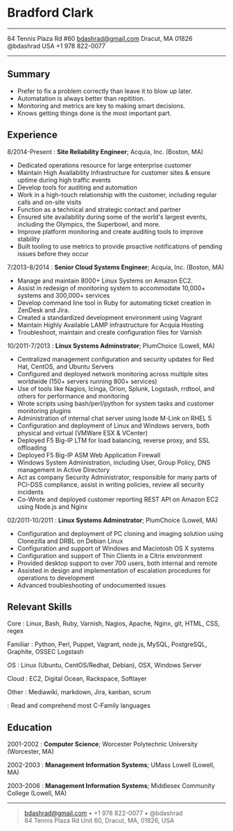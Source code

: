 Bradford Clark
==============

-----------------------      -----------------------
84 Tennis Plaza Rd #60            bdashrad@gmail.com
Dracut, MA 01826                           @bdashrad
USA                                  +1 978 822-0077
-----------------------      -----------------------

Summary
-------
* Prefer to fix a problem correctly than leave it to blow up later.
* Automatation is always better than repitition.
* Monitoring and metrics are key to making smart decisions.
* Knows getting things done is the most important part.

Experience
----------

8/2014-Present
:   **Site Reliability Engineer**; Acquia, Inc. (Boston, MA)

* Dedicated operations resource for large enterprise customer
* Maintain High Availability Infrastructure for customer sites & ensure uptime
  during high traffic events
* Develop tools for auditing and automation
* Work in a high-touch relationship with the customer, including regular calls
  and on-site visits
* Function as a technical and strategic contact and partner
* Ensured site availability during some of the world's largest events, including
  the Olympics, the Superbowl, and more.
* Improve platform monitoring and create auditing tools to improve stability
* Built tooling to use metrics to provide proactive notifications of pending
  issues before they occur

7/2013-8/2014
:   **Senior Cloud Systems Engineer**; Acquia, Inc. (Boston, MA)

* Manage and maintain 8000+ Linux Systems on Amazon EC2.
* Assist in redesign of monitoring system to accommodate 10,000+ systems and
  300,000+ services
* Develop command line tool in Ruby for automating ticket creation in ZenDesk
  and Jira.
* Created a standardized development environment using Vagrant
* Maintain Highly Available LAMP infrastructure for Acquia Hosting
* Troubleshoot, maintain and create configuration files for Varnish

10/2011-7/2013
:   **Linux Systems Adminstrator**; PlumChoice (Lowell, MA)

* Centralized management configuration and security updates for Red Hat,
  CentOS, and Ubuntu Servers
* Configured and deployed network monitoring across multiple sites worldwide
  (150+ servers running 800+ services)
* Use of tools like Nagios, Icinga, Orion, Splunk, Logstash, rrdtool, and others
  for performance and monitoring
* Wrote scripts using bash/perl/python for system tasks and customer monitoring
  plugins
* Administration of internal chat server using Isode M-Link on RHEL 5
* Configuration and deployment of Linux and Windows servers, both physical and
  virtual (VMWare ESX & VCenter)
* Deployed F5 Big-IP LTM for load balancing, reverse proxy, and SSL offloading
* Deployed F5 Big-IP ASM Web Application Firewall
* Windows System Administration, including User, Group Policy, DNS management in
  Active Directory
* Act as company Security Administrator, responsible for many parts of PCI-DSS
  compliance, assist in writing policies, review all security incidents
* Co-Wrote and deployed customer reporting REST API on Amazon EC2 using Node.js
  and Nginx

02/2011-10/2011
:   **Linux Systems Adminstrator**; PlumChoice (Lowell, MA)

* Configuration and deployment of PC cloning and imaging solution using
  Clonezilla and DRBL on Debian Linux
* Configuration and support of Windows and Macintosh OS X systems
* Configuration and support of Thin Clients in a Citrix environment
* Provided desktop support to over 700 users, both internal and remote
* Assisted in design and implementation of escalation procedures for
  operations to development
* Advanced troubleshooting of undocumented issues

Relevant Skills
---------------

Core
:   Linux, Bash, Ruby, Varnish, Nagios, Apache, Nginx, git, HTML, CSS, regex

Familiar
:   Python, Perl, Puppet, Vagrant, node.js, MySQL, PostgreSQL, Graphite, OSSEC
    Logstash

OS
:   Linux (Ubuntu, CentOS/Redhat, Debian), OSX, Windows Server

Cloud
:   EC2, Digital Ocean, Rackspace, Softlayer

Other
:   Mediawiki, markdown, Jira, kanban, scrum 

:   Read and comprehend most C-Family languages

Education
---------

2001-2002
:   **Computer Science**; Worcester Polytechnic University (Worcester, MA)

2002-2003
:   **Management Information Systems**; UMass Lowell (Lowell, MA)

2003-2006
:   **Management Information Systems**; Middlesex Community College (Lowell, MA)

----

> <bdashrad@gmail.com> • +1 978 822-0077 • @bdashrad \
> 84 Tennis Plaza Rd Unit 60, Dracut, MA, 01826, USA
